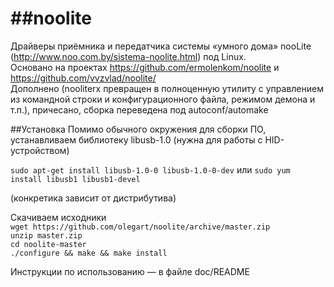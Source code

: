 ##noolite
=======

Драйверы приёмника и передатчика системы «умного дома» nooLite (http://www.noo.com.by/sistema-noolite.html) под Linux.  
Основано на проектах https://github.com/ermolenkom/noolite и https://github.com/vvzvlad/noolite/  
Дополнено (nooliterx превращен в полноценную утилиту с управлением из командной строки и конфигурационного файла, режимом демона и т.п.), причесано, сборка переведена под autoconf/automake  

##Установка
Помимо обычного окружения для сборки ПО, устанавливаем библиотеку libusb-1.0 (нужна для работы с HID-устройством)

  `sudo apt-get install libusb-1.0-0 libusb-1.0-0-dev`
или
  `sudo yum install libusb1 libusb1-devel`

(конкретика зависит от дистрибутива)
  
Скачиваем исходники  
  `wget https://github.com/olegart/noolite/archive/master.zip`  
  `unzip master.zip`  
  `cd noolite-master`  
  `./configure && make && make install`  
  
Инструкции по использованию — в файле doc/README
